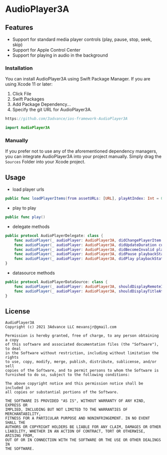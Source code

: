 # AudioPlayer3A

## Features
 
- Support for standard media player controls (play, pause, stop, seek, skip)
- Support for Apple Control Center 
- Support for playing in audio in the background

### Installation

You can install AudioPlayer3A using Swift Package Manager.
If you are using Xcode 11 or later:

1. Click File
2. Swift Packages
3. Add Package Dependency...
4. Specify the git URL for AudioPlayer3A.
```swift
https://github.com/3advance/ios-framework-AudioPlayer3A
```

```swift
import AudioPlayer3A
```

### Manually

If you prefer not to use any of the aforementioned dependency managers, you can integrate AudioPlayer3A into your project manually. Simply drag the `Sources` Folder into your Xcode project.

## Usage

- load player urls
```swift
public func loadPlayerItems(from assetURLs: [URL], playAtIndex: Int = 0) throws
```

- play to play
```swift
public func play()
```

- delegate methods
```swift
public protocol AudioPlayerDelegate: class {
    func audioPlayer(_ audioPlayer: AudioPlayer3A, didChangePlayerItem playerItem: AVPlayerItem, at index: Int)
    func audioPlayer(_ audioPlayer: AudioPlayer3A, didUpdateDuration currentTime: Int, totalDuration: Int)
    func audioPlayer(_ audioPlayer: AudioPlayer3A, didBecomeInvalid playbackState: AdvancePlaybackState)
    func audioPlayer(_ audioPlayer: AudioPlayer3A, didPause playbackState: AdvancePlaybackState)
    func audioPlayer(_ audioPlayer: AudioPlayer3A, didPlay playbackState: AdvancePlaybackState)
}
```

- datasource methods
```swift
public protocol AudioPlayerDataSource: class {
    func audioPlayer(_ audioPlayer: AudioPlayer3A, shouldDisplayRemoteImageAtIndex index: Int) -> UIImage?
    func audioPlayer(_ audioPlayer: AudioPlayer3A, shouldDisplayTitleAtIndex index: Int) -> String?
}
```

## License

```
AudioPlayer3A
Copyright (c) 2021 3Advance LLC mevansjr@gmail.com

Permission is hereby granted, free of charge, to any person obtaining a copy
of this software and associated documentation files (the "Software"), to deal
in the Software without restriction, including without limitation the rights
to use, copy, modify, merge, publish, distribute, sublicense, and/or sell
copies of the Software, and to permit persons to whom the Software is
furnished to do so, subject to the following conditions:

The above copyright notice and this permission notice shall be included in
all copies or substantial portions of the Software.

THE SOFTWARE IS PROVIDED "AS IS", WITHOUT WARRANTY OF ANY KIND, EXPRESS OR
IMPLIED, INCLUDING BUT NOT LIMITED TO THE WARRANTIES OF MERCHANTABILITY,
FITNESS FOR A PARTICULAR PURPOSE AND NONINFRINGEMENT. IN NO EVENT SHALL THE
AUTHORS OR COPYRIGHT HOLDERS BE LIABLE FOR ANY CLAIM, DAMAGES OR OTHER
LIABILITY, WHETHER IN AN ACTION OF CONTRACT, TORT OR OTHERWISE, ARISING FROM,
OUT OF OR IN CONNECTION WITH THE SOFTWARE OR THE USE OR OTHER DEALINGS IN
THE SOFTWARE.
```
